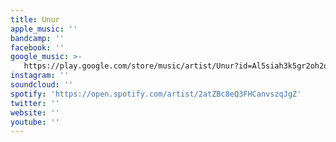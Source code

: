 ```yaml
---
title: Unur
apple_music: ''
bandcamp: ''
facebook: ''
google_music: >-
   https://play.google.com/store/music/artist/Unur?id=Al5siah3k5gr2oh2ovgtkwlnxba
instagram: ''
soundcloud: ''
spotify: 'https://open.spotify.com/artist/2atZBc8eQ3FHCanvszqJgZ'
twitter: ''
website: ''
youtube: ''
---
```

